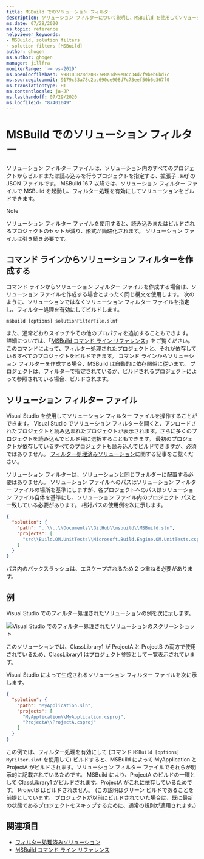 ```yaml
---
title: MSBuild でのソリューション フィルター
description: ソリューション フィルターについて説明し、MSBuild を使用してソリューション フィルター ファイルを作成する方法を示します。
ms.date: 07/28/2020
ms.topic: reference
helpviewer_keywords:
- MSBuild, solution filters
- solution filters [MSBuild]
author: ghogen
ms.author: ghogen
manager: jillfra
monikerRange: '>= vs-2019'
ms.openlocfilehash: 998103828d20827e8a1d99e0cc34d7f9beb6bd7c
ms.sourcegitcommit: 9179c33a78c2ac690ce908d7c73eef50b6e367f0
ms.translationtype: HT
ms.contentlocale: ja-JP
ms.lasthandoff: 07/29/2020
ms.locfileid: "87401049"
---
```

# <a name="solution-filters-in-msbuild"></a>MSBuild でのソリューション フィルター

ソリューション フィルター ファイルは、ソリューション内のすべてのプロジェクトからビルドまたは読み込みを行うプロジェクトを指定する、拡張子 *.slnf* の JSON ファイルです。 MSBuild 16.7 以降では、ソリューション フィルター ファイルで MSBuild を起動し、フィルター処理を有効にしてソリューションをビルドできます。 

> [!NOTE]
> ソリューション フィルター ファイルを使用すると、読み込みまたはビルドされるプロジェクトのセットが減り、形式が簡略化されます。 ソリューション ファイルは引き続き必要です。

## <a name="build-a-solution-filter-from-the-command-line"></a>コマンド ラインからソリューション フィルターを作成する

コマンド ラインからソリューション フィルター ファイルを作成する場合は、ソリューション ファイルを作成する場合とまったく同じ構文を使用します。 次のように、ソリューションではなくソリューション フィルター ファイルを指定し、フィルター処理を有効にしてビルドします。

```console
msbuild [options] solutionFilterFile.slnf
```

また、通常どおりスイッチやその他のプロパティを追加することもできます。 詳細については、「[MSBuild コマンド ライン リファレンス](msbuild-command-line-reference.md)」をご覧ください。 このコマンドによって、フィルター処理されたプロジェクトと、それが依存しているすべてのプロジェクトをビルドできます。 コマンド ラインからソリューション フィルターを作成する場合、MSBuild は自動的に依存関係に従います。 プロジェクトは、フィルターで指定されているか、ビルドされるプロジェクトによって参照されている場合、ビルドされます。

## <a name="solution-filter-files"></a>ソリューション フィルター ファイル

Visual Studio を使用してソリューション フィルター ファイルを操作することができます。 Visual Studio でソリューション フィルターを開くと、アンロードされたプロジェクトと読み込まれたプロジェクトが表示されます。さらに多くのプロジェクトを読み込んでビルド用に選択することもできます。 最初のプロジェクトが依存しているすべてのプロジェクトも読み込んでビルドできますが、必須ではありません。 [フィルター処理済みソリューション](../ide/filtered-solutions.md)に関する記事をご覧ください。

ソリューション フィルターは、ソリューションと同じフォルダーに配置する必要はありません。 ソリューション ファイルへのパスはソリューション フィルター ファイルの場所を基準にしますが、各プロジェクトへのパスはソリューション ファイル自体を基準にし、ソリューション ファイル内のプロジェクト パスと一致している必要があります。 相対パスの使用例を次に示します。

```json
{
  "solution": {
    "path": "..\\..\\Documents\\GitHub\\msbuild\\MSBuild.sln",
    "projects": [
      "src\\Build.OM.UnitTests\\Microsoft.Build.Engine.OM.UnitTests.csproj"
    ]
  }
}
```

パス内のバックスラッシュは、エスケープされるため 2 つ重ねる必要があります。

## <a name="example"></a>例

Visual Studio でのフィルター処理されたソリューションの例を次に示します。

![Visual Studio でのフィルター処理されたソリューションのスクリーンショット](media/solution-with-filter.png)

このソリューションでは、ClassLibrary1 が ProjectA と ProjectB の両方で使用されているため、ClassLibrary1 はプロジェクト参照として一覧表示されています。

Visual Studio によって生成されるソリューション フィルター ファイルを次に示します。

```json
{
  "solution": {
    "path": "MyApplication.sln",
    "projects": [
      "MyApplication\\MyApplication.csproj",
      "ProjectA\\ProjectA.csproj"
    ]
  }
}
```

この例では、フィルター処理を有効にして (コマンド `MSBuild [options] MyFilter.slnf` を使用して) ビルドすると、MSBuild によって MyApplication と ProjectA がビルドされます。ソリューション フィルター ファイルでそれらが明示的に記載されているためです。 MSBuild により、ProjectA のビルドの一環として ClassLibrary1 がビルドされます。ProjectA がこれに依存しているためです。  ProjectB はビルドされません。 (この説明はクリーン ビルドであることを前提としています。 プロジェクトが以前にビルドされていた場合は、既に最新の状態であるプロジェクトをスキップするために、通常の規則が適用されます。)

## <a name="see-also"></a>関連項目

- [フィルター処理済みソリューション](../ide/filtered-solutions.md)
- [MSBuild コマンド ライン リファレンス](msbuild-command-line-reference.md)
